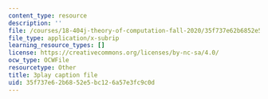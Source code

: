 ```yaml
---
content_type: resource
description: ''
file: /courses/18-404j-theory-of-computation-fall-2020/35f737e62b6852e5bc126a57e3fc9c0d_eEXSv0jChO4.vtt
file_type: application/x-subrip
learning_resource_types: []
license: https://creativecommons.org/licenses/by-nc-sa/4.0/
ocw_type: OCWFile
resourcetype: Other
title: 3play caption file
uid: 35f737e6-2b68-52e5-bc12-6a57e3fc9c0d
---
```

